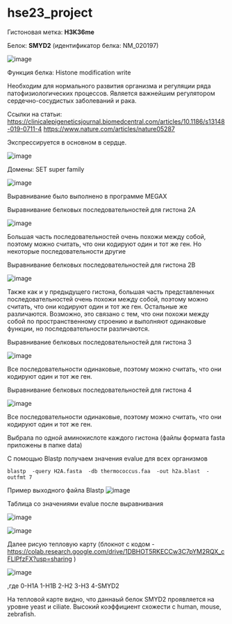 # hse23_project
Гистоновая метка: **H3K36me**

Белок: **SMYD2** (идентификатор белка: NM_020197)

![image](https://github.com/Dianak6/hse23_project/assets/114064027/46359197-9114-4b80-be8d-b5450ebb144b)

Функция белка: Histone modification write

Необходим для нормального развития организма и регуляции ряда патофизиологических процессов. Является важнейшим регулятором сердечно-сосудистых заболеваний и рака.

Ссылки на статьи:
https://clinicalepigeneticsjournal.biomedcentral.com/articles/10.1186/s13148-019-0711-4
https://www.nature.com/articles/nature05287

Экспрессируется в основном в сердце.

![image](https://github.com/Dianak6/hse23_project/assets/114064027/1e8a400f-adec-4a43-85b5-07d5c0a8c40d)

Домены: SET super family 

![image](https://github.com/Dianak6/hse23_project/assets/114064027/7a8a9913-ef57-4a9e-a435-2e60aedc669e)

Выравнивание было выполнено в программе MEGAX

Выравнивание белковых последовательностей для гистона 2A

![image](https://github.com/Dianak6/hse23_project/assets/114064027/34c9a677-de52-4cc1-ac40-a00a270140b3)

Большая часть последовательностей очень похожи между собой, поэтому можно считать, что они кодируют один и тот же ген. Но некоторые последовательности другие

Выравнивание белковых последовательностей для гистона 2B

![image](https://github.com/Dianak6/hse23_project/assets/114064027/3959fa5e-5fda-4564-a1b8-9720c1ac406f)

Также как и у предыдущего гистона, большая часть представленных последовательностей очень похожи между собой, поэтому можно считать, что они кодируют один и тот же ген. Остальные же различаются. Возможно, это связано с тем, что они похожи между собой по пространственному строению и выполняют одинаковые функции, но последовательности различаются.

Выравнивание белковых последовательностей для гистона 3

![image](https://github.com/Dianak6/hse23_project/assets/114064027/2c836b42-a8ed-47eb-8c3c-2fea79fff690)

Все последовательности одинаковые, поэтому можно считать, что они кодируют один и тот же ген.

Выравнивание белковых последовательностей для гистона 4

![image](https://github.com/Dianak6/hse23_project/assets/114064027/405d74e9-e5da-4737-8b8e-de2fca7e89fc)

Все последовательности одинаковые, поэтому можно считать, что они кодируют один и тот же ген.

Выбрала по одной аминокислоте каждого гистона (файлы формата fasta приложены в папке data)

С помощью Blastp получаем значения evalue для всех организмов
```
blastp  -query H2A.fasta  -db thermococcus.faa  -out h2a.blast  -outfmt 7
```
Пример выходного файла Blastp
![image](https://github.com/Dianak6/hse23_project/assets/114064027/327be637-4023-4b1b-99dc-c43580670d5d)

Таблица со значениями evalue после выравнивания

![image](https://github.com/Dianak6/hse23_project/assets/114064027/74526776-7bc3-428d-8a3a-1d32243d382a)

![image](https://github.com/Dianak6/hse23_project/assets/114064027/0c456b59-bb14-442d-817e-ce9495cb616a)

Далее рисую тепловую карту (блокнот с кодом - https://colab.research.google.com/drive/1DBHOT5RKECCw3C7pYM2RQX_cFLlPfzFX?usp=sharing )

![image](https://github.com/Dianak6/hse23_project/assets/114064027/5b42efee-269f-48f5-8454-e5ebf1b4107c)

,где 0-H1A 1-H1B 2-H2 3-H3 4-SMYD2

На тепловой карте видно, что даннаый белок SMYD2 проявляется на уровне yeast и ciliate. Высокий коэффициент схожести с human, mouse, zebrafish. 
